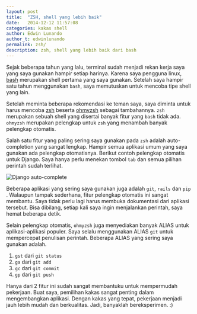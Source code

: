 ```yaml
---
layout: post
title:  "ZSH, shell yang lebih baik"
date:   2014-12-12 11:57:08
categories: kakas shell
author: Edwin Lunando
author_t: edwinlunando
permalink: zsh/
description: zsh, shell yang lebih baik dari bash
---
```


Sejak beberapa tahun yang lalu, terminal sudah menjadi rekan kerja saya yang saya gunakan hampir setiap harinya. Karena saya pengguna linux, [bash][1] merupakan shell pertama yang saya gunakan. Setelah saya hampir satu tahun menggunakan `bash`, saya memutuskan untuk mencoba tipe shell yang lain.

Setelah meminta beberapa rekomendasi ke teman saya, saya diminta untuk harus mencoba [zsh][2] beserta [ohmyzsh][3] sebagai tambahannya. `zsh` merupakan sebuah shell yang disertai banyak fitur yang `bash` tidak ada. `ohmyzsh` merupakan pelengkap untuk `zsh` yang menambah banyak pelengkap otomatis.

Salah satu fitur yang paling sering saya gunakan pada `zsh` adalah auto-completion yang sangat lengkap. Hampir semua aplikasi umum yang saya gunakan ada pelengkap otomatisnya. Berikut contoh pelengkap otomatis untuk Django. Saya hanya perlu menekan tombol `tab` dan semua pilihan perintah sudah terlihat.

![Django auto-complete][4]

Beberapa aplikasi yang sering saya gunakan juga adalah `git`, `rails` dan `pip`
. Walaupun tampak sederhana, fitur pelengkap otomatis ini sangat membantu. Saya tidak perlu lagi harus membuka dokumentasi dari aplikasi tersebut. Bisa dibilang, setiap kali saya ingin menjalankan perintah, saya hemat beberapa detik.

Selain pelengkap otomatis, `ohmyzsh` juga menyediakan banyak ALIAS untuk aplikasi-aplikasi populer. Saya selalu menggunakan ALIAS `git` untuk mempercepat penulisan perintah. Beberapa ALIAS yang sering saya gunakan adalah.

1. `gst` dari `git status`
2. `ga` dari `git add`
3. `gc` dari `git commit`
4. `gp` dari `git push`

Hanya dari 2 fitur ini sudah sangat membantuku untuk mempermudah pekerjaan. Buat saya, pemilihan kakas sangat penting dalam mengembangkan aplikasi. Dengan kakas yang tepat, pekerjaan menjadi jauh lebih mudah dan berkualitas. Jadi, banyaklah bereksperimen. :)

[1]:    https://www.gnu.org/software/bash/
[2]:    http://www.zsh.org/
[3]:    http://ohmyz.sh/
[4]:    http://i62.tinypic.com/fx45rq.png
